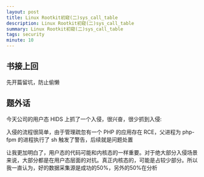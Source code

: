 ```yaml
---
layout: post
title: Linux Rootkit初窥(二)sys_call_table
description: Linux Rootkit初窥(二)sys_call_table
summary: Linux Rootkit初窥(二)sys_call_table
tags: security
minute: 10
---
```


## 书接上回

先开篇留坑，防止偷懒

## 题外话

今天公司的用户态 HIDS 上抓了一个入侵，很兴奋，很少抓到入侵:

入侵的流程很简单，由于管理疏忽有一个 PHP 的应用存在 RCE，父进程为 php-fpm 的进程执行了 sh 触发了警告，后续就是问题处置

让我更加明白了，用户态的代码可能和内核态的一样重要。对于绝大部分入侵场景来说，大部分都是在用户态层面的对抗。真正内核态的，可能是占较少部分。所以我一直认为，好的数据采集源是成功的50%，另外的50%在分析
